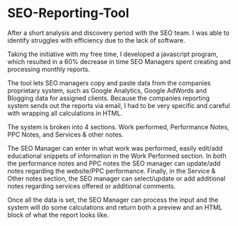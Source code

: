 # SEO-Reporting-Tool

After a short analysis and discovery period with the SEO team. I was able to identify struggles with efficiency due to the lack of software.

Taking the initiative with my free time, I developed a javascript program, which resulted in a 60% decrease in time SEO Managers spent creating and processing monthly reports.

The tool lets SEO managers copy and paste data from the companies proprietary system, such as Google Analytics, Google AdWords and Blogging data for assigned clients. Because the companies reporting system sends out the reports via email, I had to be very specific and careful with wrapping all calculations in HTML.

The system is broken into 4 sections. Work performed, Performance Notes, PPC Notes, and Services & other notes.

The SEO Manager can enter in what work was performed, easily edit/add educational snippets of information in the Work Performed section. In both the performance notes and PPC notes the SEO manager can update/add notes regarding the website/PPC performance. Finally, in the Service & Other notes section, the SEO manager can select/update or add additional notes regarding services offered or additional comments.

Once all the data is set, the SEO Manager can process the input and the system will do some calculations and return both a preview and an HTML block of what the report looks like. 

